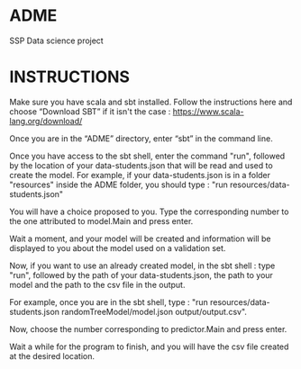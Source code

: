 # ADME
SSP Data science project

# INSTRUCTIONS

Make sure you have scala and sbt installed.
Follow the instructions here and choose “Download SBT” if it isn't the case :
https://www.scala-lang.org/download/

Once you are in the “ADME” directory, enter “sbt” in the command line.

Once you have access to the sbt shell, enter the command "run", followed by the location of your data-students.json
that will be read and used to create the model. For example, if your data-students.json is in a folder "resources" inside the ADME folder,
you should type :
"run resources/data-students.json"

You will have a choice proposed to you.
Type the corresponding number to the one attributed to model.Main and press enter.

Wait a moment, and your model will be created and information will be displayed to you about the model used on a validation set.

Now, if you want to use an already created model, in the sbt shell :
type "run", followed by the path of your data-students.json, the path to your model and the path to the csv file in the output.

For example, once you are in the sbt shell, type :
"run resources/data-students.json randomTreeModel/model.json output/output.csv".

Now, choose the number corresponding to predictor.Main and press enter.

Wait a while for the program to finish, and you will have the csv file created at the desired location.